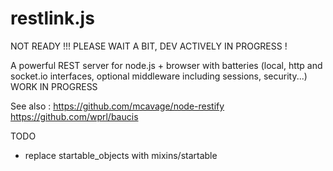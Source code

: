 restlink.js
===========

NOT READY !!! PLEASE WAIT A BIT, DEV ACTIVELY IN PROGRESS !

A powerful REST server for node.js + browser with batteries (local, http and socket.io interfaces, optional middleware including sessions, security...) WORK IN PROGRESS

See also :
https://github.com/mcavage/node-restify
https://github.com/wprl/baucis

TODO
- replace startable_objects with mixins/startable
